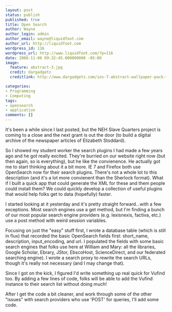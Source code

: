 ```yaml
---
layout: post
status: publish
published: true
title: Open Search
author: Wayne
author_login: admin
author_email: wayne@liquidfoot.com
author_url: http://liquidfoot.com
wordpress_id: 116
wordpress_url: http://www.liquidfoot.com/?p=116
date: 2008-11-06 09:32:45.000000000 -05:00
image:
  feature: abstract-3.jpg
  credit: dargadgetz
  creditlink: http://www.dargadgetz.com/ios-7-abstract-wallpaper-pack-for-iphone-5-and-ipod-touch-retina/

categories:
- Programming
- Computing
tags:
- opensearch
- application
comments: []
---
```

It's been a while since I last posted, but the NEH Slave Quarters project is coming to a close and the next grant is out the door (to build a digital archive of the newspaper articles of Elizabeth Stoddard).

So I showed my student worker the search plugins I had made a few years ago and he got really excited. They're burried on our website right now (but then again, so is everything), but he like the convienence. He actually got me to start thinking about it a bit more. IE 7 and Firefox both use OpenSearch now for their search plugins. There's not a whole lot to this description (and it's a lot more convienent than the Sherlock format). What if I built a quick app that could generate the XML for these and them people could install them? We could quickly develop a collection of useful plugins that would help folks get to data (hopefully) faster.

I started looking at it yesterday and it's pretty straight forward...with a few exceptions. Most search engines use a get method, but I'm finding a bunch of our most popular search engine providers (e.g. lexisnexis, factiva, etc.) use a post method with weird session variables.

Focusing on just the "easy" stuff first, I wrote a database table (which is still in flux) that recorded the basic OpenSearch fields first: short_name, description, input_encoding, and url. I populated the fields with some basic search engines that folks use here at William and Mary: all the libraries, Google Scholar, Ebrary, JStor, EbscoHost, ScienceDirect, and our federated searching engine). I wrote a search proxy to rewrite the search URLs, though it's really not necessary (and I may change that).

Since I got on the kick, I figured I'd write something up real quick for Vufind too. By adding a few lines of code, folks will be able to add the Vufind instance to their search list without doing much!

After I get the code a bit cleaner, and work through some of the other "issues" with search providers who use 'POST' for queries, I'll add some code.
